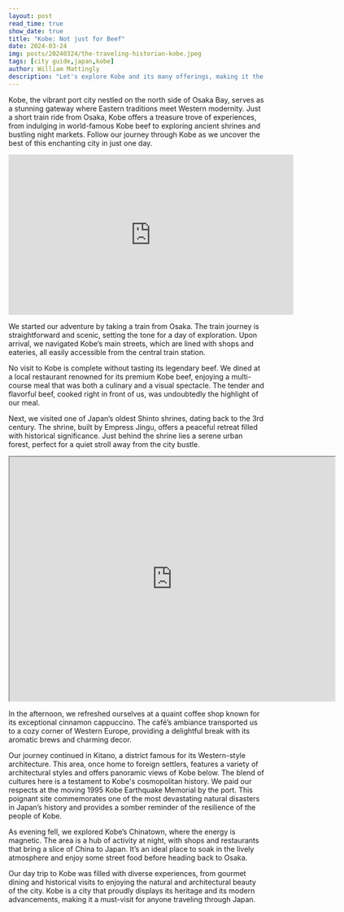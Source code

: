 ```yaml
---
layout: post
read_time: true
show_date: true
title: "Kobe: Not just for Beef"
date: 2024-03-24
img: posts/20240324/the-traveling-historian-kobe.jpeg
tags: [city guide,japan,kobe]
author: William Mattingly
description: "Let's explore Kobe and its many offerings, making it the ideal day trip from Osaka."
---
```


Kobe, the vibrant port city nestled on the north side of Osaka Bay, serves as a stunning gateway where Eastern traditions meet Western modernity. Just a short train ride from Osaka, Kobe offers a treasure trove of experiences, from indulging in world-famous Kobe beef to exploring ancient shrines and bustling night markets. Follow our journey through Kobe as we uncover the best of this enchanting city in just one day.

<center><iframe width="560" height="315" src="https://www.youtube.com/embed/9aI5joOuiPQ" title="YouTube video player" frameborder="0" allow="accelerometer; autoplay; clipboard-write; encrypted-media; gyroscope; picture-in-picture" allowfullscreen></iframe></center>


We started our adventure by taking a train from Osaka. The train journey is straightforward and scenic, setting the tone for a day of exploration. Upon arrival, we navigated Kobe’s main streets, which are lined with shops and eateries, all easily accessible from the central train station.

No visit to Kobe is complete without tasting its legendary beef. We dined at a local restaurant renowned for its premium Kobe beef, enjoying a multi-course meal that was both a culinary and a visual spectacle. The tender and flavorful beef, cooked right in front of us, was undoubtedly the highlight of our meal.

Next, we visited one of Japan’s oldest Shinto shrines, dating back to the 3rd century. The shrine, built by Empress Jingu, offers a peaceful retreat filled with historical significance. Just behind the shrine lies a serene urban forest, perfect for a quiet stroll away from the city bustle.

<center><iframe src="https://www.google.com/maps/d/embed?mid=1r_Wot6CKPYbGg0UZ2lKyNPmkReqEGZQ" width="640" height="480"></iframe></center>

In the afternoon, we refreshed ourselves at a quaint coffee shop known for its exceptional cinnamon cappuccino. The café’s ambiance transported us to a cozy corner of Western Europe, providing a delightful break with its aromatic brews and charming decor.

Our journey continued in Kitano, a district famous for its Western-style architecture. This area, once home to foreign settlers, features a variety of architectural styles and offers panoramic views of Kobe below. The blend of cultures here is a testament to Kobe's cosmopolitan history.
We paid our respects at the moving 1995 Kobe Earthquake Memorial by the port. This poignant site commemorates one of the most devastating natural disasters in Japan’s history and provides a somber reminder of the resilience of the people of Kobe.

As evening fell, we explored Kobe’s Chinatown, where the energy is magnetic. The area is a hub of activity at night, with shops and restaurants that bring a slice of China to Japan. It’s an ideal place to soak in the lively atmosphere and enjoy some street food before heading back to Osaka.

Our day trip to Kobe was filled with diverse experiences, from gourmet dining and historical visits to enjoying the natural and architectural beauty of the city. Kobe is a city that proudly displays its heritage and its modern advancements, making it a must-visit for anyone traveling through Japan.